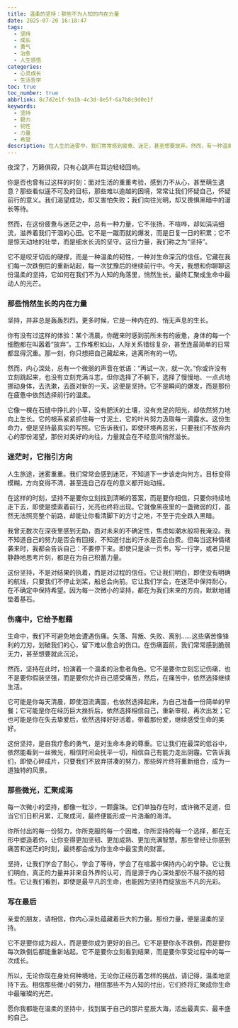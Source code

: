 ```yaml
---
title: 温柔的坚持：那些不为人知的内在力量
date: 2025-07-20 16:18:47
tags:
  - 坚持
  - 成长
  - 勇气
  - 治愈
  - 人生感悟
categories: 
  - 心灵成长
  - 生活哲学
toc: true
toc_number: true
abbrlink: 8c7d2e1f-9a1b-4c3d-8e5f-6a7b8c9d0e1f
keywords:
  - 坚持
  - 毅力
  - 韧性
  - 力量
  - 希望
description: 在人生的迷雾中，我们常常感到疲惫、迷茫，甚至想要放弃。然而，有一种温柔而强大的力量，它不声不响，却能支撑我们穿越风雨，抵达彼岸。那便是“坚持”。本文将深入探讨坚持的内在力量，它如何在我们最脆弱的时刻给予慰藉，又如何在日常点滴中塑造我们，最终汇聚成生命中最动人的光芒。
---
```


夜深了，万籁俱寂，只有心跳声在耳边轻轻回响。
 
你是否也曾有过这样的时刻：面对生活的重重考验，感到力不从心，甚至萌生退意？那些看似遥不可及的目标，那些难以逾越的困境，常常让我们怀疑自己，怀疑前行的意义。我们渴望成功，却又害怕失败；我们向往光明，却又畏惧黑暗中的漫长等待。

然而，在这份疲惫与迷茫之中，总有一种力量，它不张扬，不喧哗，却如涓涓细流，滋养着我们干涸的心田。它不是一蹴而就的爆发，而是日复一日的积累；它不是惊天动地的壮举，而是细水长流的坚守。这份力量，我们称之为“坚持”。

它不是咬牙切齿的硬撑，而是一种温柔的韧性，一种对生命深沉的信任。它藏在我们每一次跌倒后的重新站起，每一次犹豫后的继续前行中。今天，我想和你聊聊这份温柔的坚持，它如何在我们不为人知的角落里，悄然生长，最终汇聚成生命中最动人的光芒。

### 那些悄然生长的内在力量

坚持，并非总是轰轰烈烈。更多时候，它是一种内在的、悄无声息的生长。

你有没有过这样的体验：某个清晨，你醒来时感到前所未有的疲惫，身体的每一个细胞都在叫嚣着“放弃”。工作堆积如山，人际关系错综复杂，甚至连最简单的日常都显得沉重。那一刻，你只想把自己藏起来，逃离所有的一切。

然而，内心深处，总有一个微弱的声音在低语：“再试一次，就一次。”你或许没有立刻跳起来，也没有立刻充满斗志，但你选择了不躺下，选择了慢慢地、一点点地挪动身体，去洗漱，去面对新的一天。这便是坚持。它不是瞬间的爆发，而是那份在疲惫中依然选择前行的温柔。

它像一棵在石缝中挣扎的小草，没有肥沃的土壤，没有充足的阳光，却依然努力地向上生长。它的根系紧紧抓住每一寸泥土，它的叶片努力汲取每一滴露水。这份生命力，便是坚持最真实的写照。它告诉我们，即使环境再恶劣，只要我们不放弃内心的那份渴望，那份对美好的向往，力量就会在不经意间悄然滋长。

### 迷茫时，它指引方向

人生旅途，迷雾重重。我们常常会感到迷茫，不知道下一步该走向何方。目标变得模糊，方向变得不清，甚至连自己存在的意义都开始动摇。

在这样的时刻，坚持不是要你立刻找到清晰的答案，而是要你相信，只要你持续地走下去，即使是摸索着前行，光亮也终将出现。它就像黑夜里的一盏微弱的灯，虽然无法照亮整个前路，却能让你看清脚下的方寸之地，不至于完全跌入黑暗。

我曾无数次在深夜里感到无助，面对未来的不确定性，焦虑如潮水般将我淹没。我不知道自己的努力是否会有回报，不知道付出的汗水是否会白费。但每当这种情绪袭来时，我都会告诉自己：不要停下来。即使只是读一页书，写一行字，或者只是静静地思考片刻，都是在为自己积蓄力量。

这份坚持，不是对结果的执着，而是对过程的信任。它让我们明白，即使没有明确的航线，只要我们不停止划桨，船总会向前。它让我们学会，在迷茫中保持耐心，在不确定中保持希望。因为每一次微小的坚持，都在为我们未来的方向，默默地铺垫着基石。

### 伤痛中，它给予慰藉

生命中，我们不可避免地会遭遇伤痛。失落、背叛、失败、离别……这些痛苦像锋利的刀刃，划破我们的心，留下难以愈合的伤口。在伤痛面前，我们常常感到脆弱无力，甚至想要就此沉沦。

然而，坚持在此时，扮演着一个温柔的治愈者角色。它不是要你立刻忘记伤痛，也不是要你假装坚强，而是要你允许自己感受痛苦，然后，在痛苦中，依然选择继续生活。

它可能是你每天清晨，即使泪流满面，也依然选择起床，为自己准备一份简单的早餐；它可能是你在经历巨大挫折后，依然选择相信自己，重新审视，再次出发；它也可能是你在失去挚爱后，依然选择好好活着，带着那份爱，继续感受生命的美好。

这份坚持，是自我疗愈的勇气，是对生命本身的尊重。它让我们在最深的低谷中，依然能看到一丝微光，相信时间会抚平一切，相信自己有能力走出阴霾。它告诉我们，即使心碎成片，只要我们不放弃拼凑的努力，那些碎片终将重新组合，成为一道独特的风景。

### 那些微光，汇聚成海

每一次微小的坚持，都像一粒沙，一颗露珠。它们单独存在时，或许微不足道，但当它们日积月累，汇聚成河，最终便能形成一片浩瀚的海洋。

你所付出的每一份努力，你所克服的每一个困难，你所坚持的每一个选择，都在无形中塑造着你，让你变得更加坚韧、更加成熟、更加充满智慧。那些曾经让你感到痛苦和迷茫的时刻，最终都会成为你生命中最宝贵的财富。

坚持，让我们学会了耐心，学会了等待，学会了在喧嚣中保持内心的宁静。它让我们明白，真正的力量并非来自外界的认可，而是源于内心深处那份不屈不挠的韧性。它让我们看到，即使是最平凡的生命，也能因为坚持而绽放出不凡的光彩。

### 写在最后

亲爱的朋友，请相信，你内心深处蕴藏着巨大的力量。那份力量，便是温柔的坚持。

它不是要你成为超人，而是要你成为更好的自己。它不是要你永不跌倒，而是要你每次跌倒后都能重新站起。它不是要你立刻看到结果，而是要你享受过程中的每一次成长。

所以，无论你现在身处何种境地，无论你正经历着怎样的挑战，请记得，温柔地坚持下去。相信那些微小的努力，相信那些不为人知的付出，它们终将汇聚成你生命中最璀璨的光芒。

愿你我都能在温柔的坚持中，找到属于自己的那片星辰大海，活出最真实、最丰盛的自己。